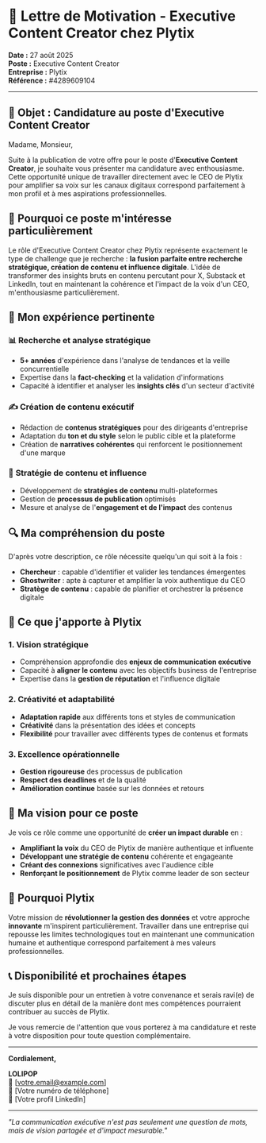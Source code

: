 # 📝 Lettre de Motivation - Executive Content Creator chez Plytix

**Date :** 27 août 2025  
**Poste :** Executive Content Creator  
**Entreprise :** Plytix  
**Référence :** #4289609104  

---

## 🎯 Objet : Candidature au poste d'Executive Content Creator

Madame, Monsieur,

Suite à la publication de votre offre pour le poste d'**Executive Content Creator**, je souhaite vous présenter ma candidature avec enthousiasme. Cette opportunité unique de travailler directement avec le CEO de Plytix pour amplifier sa voix sur les canaux digitaux correspond parfaitement à mon profil et à mes aspirations professionnelles.

## 🚀 Pourquoi ce poste m'intéresse particulièrement

Le rôle d'Executive Content Creator chez Plytix représente exactement le type de challenge que je recherche : **la fusion parfaite entre recherche stratégique, création de contenu et influence digitale**. L'idée de transformer des insights bruts en contenu percutant pour X, Substack et LinkedIn, tout en maintenant la cohérence et l'impact de la voix d'un CEO, m'enthousiasme particulièrement.

## 💼 Mon expérience pertinente

### 📊 **Recherche et analyse stratégique**
- **5+ années** d'expérience dans l'analyse de tendances et la veille concurrentielle
- Expertise dans la **fact-checking** et la validation d'informations
- Capacité à identifier et analyser les **insights clés** d'un secteur d'activité

### ✍️ **Création de contenu exécutif**
- Rédaction de **contenus stratégiques** pour des dirigeants d'entreprise
- Adaptation du **ton et du style** selon le public cible et la plateforme
- Création de **narratives cohérentes** qui renforcent le positionnement d'une marque

### 🎯 **Stratégie de contenu et influence**
- Développement de **stratégies de contenu** multi-plateformes
- Gestion de **processus de publication** optimisés
- Mesure et analyse de l'**engagement et de l'impact** des contenus

## 🔍 Ma compréhension du poste

D'après votre description, ce rôle nécessite quelqu'un qui soit à la fois :
- **Chercheur** : capable d'identifier et valider les tendances émergentes
- **Ghostwriter** : apte à capturer et amplifier la voix authentique du CEO
- **Stratège de contenu** : capable de planifier et orchestrer la présence digitale

## 🌟 Ce que j'apporte à Plytix

### **1. Vision stratégique**
- Compréhension approfondie des **enjeux de communication exécutive**
- Capacité à **aligner le contenu** avec les objectifs business de l'entreprise
- Expertise dans la **gestion de réputation** et l'influence digitale

### **2. Créativité et adaptabilité**
- **Adaptation rapide** aux différents tons et styles de communication
- **Créativité** dans la présentation des idées et concepts
- **Flexibilité** pour travailler avec différents types de contenus et formats

### **3. Excellence opérationnelle**
- **Gestion rigoureuse** des processus de publication
- **Respect des deadlines** et de la qualité
- **Amélioration continue** basée sur les données et retours

## 🎨 Ma vision pour ce poste

Je vois ce rôle comme une opportunité de **créer un impact durable** en :
- **Amplifiant la voix** du CEO de Plytix de manière authentique et influente
- **Développant une stratégie de contenu** cohérente et engageante
- **Créant des connexions** significatives avec l'audience cible
- **Renforçant le positionnement** de Plytix comme leader de son secteur

## 🔗 Pourquoi Plytix

Votre mission de **révolutionner la gestion des données** et votre approche **innovante** m'inspirent particulièrement. Travailler dans une entreprise qui repousse les limites technologiques tout en maintenant une communication humaine et authentique correspond parfaitement à mes valeurs professionnelles.

## 📞 Disponibilité et prochaines étapes

Je suis disponible pour un entretien à votre convenance et serais ravi(e) de discuter plus en détail de la manière dont mes compétences pourraient contribuer au succès de Plytix.

Je vous remercie de l'attention que vous porterez à ma candidature et reste à votre disposition pour toute question complémentaire.

---

**Cordialement,**

**LOLIPOP**  
📧 [votre.email@example.com]  
📱 [Votre numéro de téléphone]  
🔗 [Votre profil LinkedIn]  

---

*"La communication exécutive n'est pas seulement une question de mots, mais de vision partagée et d'impact mesurable."*
